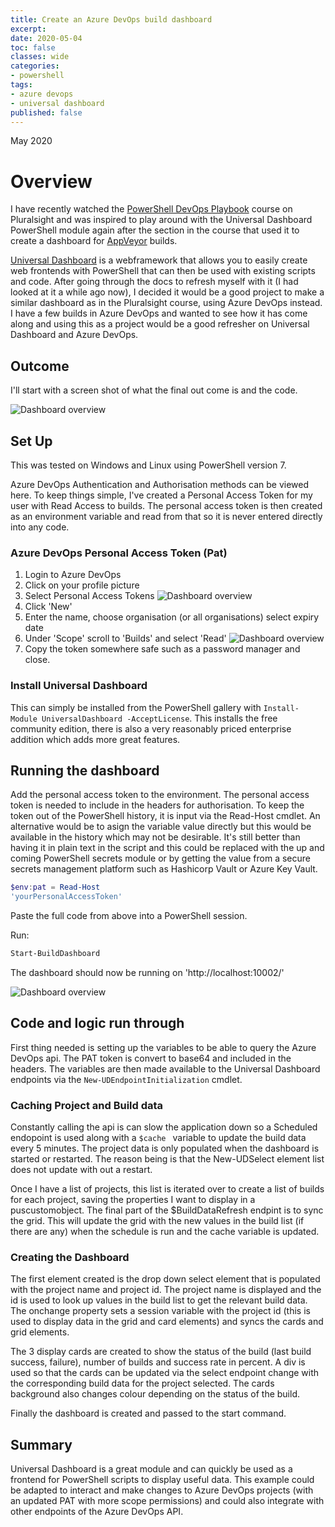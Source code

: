 ```yaml
---
title: Create an Azure DevOps build dashboard
excerpt: 
date: 2020-05-04
toc: false
classes: wide
categories:
- powershell
tags:
- azure devops
- universal dashboard
published: false
---
```

May 2020

# Overview

I have recently watched the [PowerShell DevOps Playbook] course on Pluralsight and was inspired to play around with the Universal Dashboard PowerShell module again after the section in the course that used it to create a dashboard for [AppVeyor] builds.

[Universal Dashboard] is a webframework that allows you to easily create web frontends with PowerShell that can then be used with existing scripts and code. After going through the docs to refresh myself with it (I had looked at it a while ago now), I decided it would be a good project to make a similar dashboard as in the Pluralsight course, using Azure DevOps instead. I have a few builds in Azure DevOps and wanted to see how it has come along and using this as a project would be a good refresher on Universal Dashboard and Azure DevOps.

## Outcome

I'll start with a screen shot of what the final out come is and the code.

![Dashboard overview](/images/build-dashboard/dashboard1.png)

<script src="https://gist.github.com/MatthewJDavis/58a866c1b36a3b729675569bb7d6f42c.js"></script>

## Set Up

This was tested on Windows and Linux using PowerShell version 7.

Azure DevOps Authentication and Authorisation methods can be viewed here. To keep things simple, I've created a Personal Access Token for my user with Read Access to builds. The personal access token is then created as an environment variable and read from that so it is never entered directly into any code.

### Azure DevOps Personal Access Token (Pat)

1. Login to Azure DevOps
2. Click on your profile picture
3. Select Personal Access Tokens
![Dashboard overview](/images/build-dashboard/pat.png)
4. Click 'New'
5. Enter the name, choose organisation (or all organisations) select expiry date
6. Under 'Scope' scroll to 'Builds' and select 'Read'
![Dashboard overview](/images/build-dashboard/create-new.png)
7. Copy the token somewhere safe such as a password manager and close.

### Install Universal Dashboard

This can simply be installed from the PowerShell gallery with ``` Install-Module UniversalDashboard -AcceptLicense ```. This installs the free community edition, there is also a very reasonably priced enterprise addition which adds more great features.

## Running the dashboard

Add the personal access token to the environment.
The personal access token is needed to include in the headers for authorisation. To keep the token out of the PowerShell history, it is input via the Read-Host cmdlet. An alternative would be to asign the variable value directly but this would be available in the history which may not be desirable. It's still better than having it in plain text in the script and this could be replaced with the up and coming PowerShell secrets module or by getting the value from a secure secrets management platform such as Hashicorp Vault or Azure Key Vault.

```powershell
$env:pat = Read-Host
'yourPersonalAccessToken'
```

Paste the full code from above into a PowerShell session.

Run:

```powershell
Start-BuildDashboard
```

The dashboard should now be running on 'http://localhost:10002/'

![Dashboard overview](/images/build-dashboard/running.png)

## Code and logic run through

First thing needed is setting up the variables to be able to query the Azure DevOps api.
The PAT token is convert to base64 and included in the headers. The variables are then made available to the Universal Dashboard endpoints via the ``` New-UDEndpointInitialization ``` cmdlet.

### Caching Project and Build data

Constantly calling the api is can slow the application down so a Scheduled endopoint is used along with a ```$cache ``` variable to update the build data every 5 minutes. The project data is only populated when the dashboard is started or restarted. The reason being is that the New-UDSelect element list does not update with out a restart.

Once I have a list of projects, this list is iterated over to create a list of builds for each project, saving the properties I want to display in a puscustomobject.
The final part of the $BuildDataRefresh endpint is to sync the grid. This will update the grid with the new values in the build list (if there are any) when the schedule is run and the cache variable is updated.

### Creating the Dashboard

The first element created is the drop down select element that is populated with the project name and project id. The project name is displayed and the id is used to look up values in the build list to get the relevant build data.
The onchange property sets a session variable with the project id (this is used to display data in the grid and card elements) and syncs the cards and grid elements.

The 3 display cards are created to show the status of the build (last build success, failure), number of builds and success rate in percent.
A div is used so that the cards can be updated via the select endpoint change with the corresponding build data for the project selected. The cards background also changes colour depending on the status of the build.

Finally the dashboard is created and passed to the start command.

## Summary

Universal Dashboard is a great module and can quickly be used as a frontend for PowerShell scripts to display useful data. This example could be adapted to interact and make changes to Azure DevOps projects (with an updated PAT with more scope permissions) and could also integrate with other endpoints of the Azure DevOps API.


[PowerShell DevOps Playbook]: https://app.pluralsight.com/library/courses/powershell-devops-playbook/table-of-contents
[AppVeyor]: https://www.appveyor.com/
[Universal Dashboard]: https://universaldashboard.io/
[Microsoft documentation]: https://docs.microsoft.com/en-us/azure/devops/organizations/accounts/use-personal-access-tokens-to-authenticate?view=azure-devops&tabs=preview-page